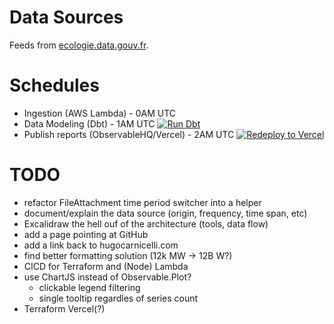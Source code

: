 # Data Sources

Feeds from [ecologie.data.gouv.fr](https://ecologie.data.gouv.fr/datasets/55f0463d88ee3849f5a46ec1).

# Schedules

- Ingestion (AWS Lambda) - 0AM UTC
- Data Modeling (Dbt) - 1AM UTC [![Run Dbt](https://github.com/cubitouch/energy-data-exploration/actions/workflows/run-dbt.yml/badge.svg)](https://github.com/cubitouch/energy-data-exploration/actions/workflows/run-dbt.yml)
- Publish reports (ObservableHQ/Vercel) - 2AM UTC [![Redeploy to Vercel](https://github.com/cubitouch/energy-data-exploration/actions/workflows/redeploy-vercel.yml/badge.svg)](https://github.com/cubitouch/energy-data-exploration/actions/workflows/redeploy-vercel.yml)

# TODO
- refactor FileAttachment time period switcher into a helper
- document/explain the data source (origin, frequency, time span, etc)
- Excalidraw the hell ouf of the architecture (tools, data flow)
- add a page pointing at GitHub
- add a link back to hugocarnicelli.com
- find better formatting solution (12k MW -> 12B W?)
- CICD for Terraform and (Node) Lambda
- use ChartJS instead of Observable.Plot?
  - clickable legend filtering
  - single tooltip regardles of series count
- Terraform Vercel(?)
